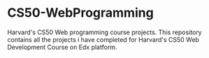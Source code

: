 # CS50-WebProgramming
Harvard's CS50 Web programming course projects.
This repository contains all the projects i have completed for Harvard's CS50 Web Development Course on Edx platform.
